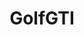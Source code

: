 ---
title: GolfGTI
crosslinks:
- Volkswagen
- AutoDetailing
- Golf_R
- Stance
- '2013'
- tdi
- golf
- slavs_squatting
- MINI
- EarthPorn
- KnightsOfPineapple
- nocontext
- mechanics
- rawdenim
- vwgolf
- Shitty_Car_Mods
- AwesomeCarMods
- Jeep
- Audi
---